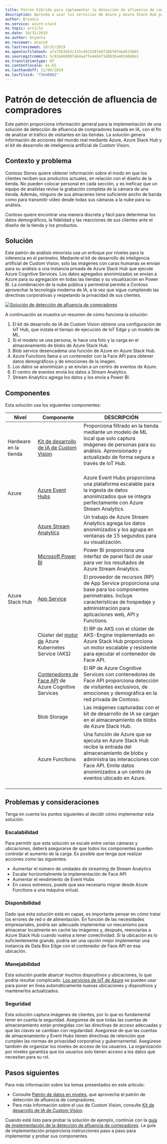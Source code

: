 ```yaml
---
title: Patrón híbrido para implementar la detección de afluencia de compradores basada en IA con Azure y Azure Stack Hub
description: Aprenda a usar los servicios de Azure y Azure Stack Hub para implementar una solución de afluencia de compradores basada en IA para analizar el tráfico de las tiendas.
author: BryanLa
ms.service: azure-stack
ms.topic: article
ms.date: 10/31/2019
ms.author: bryanla
ms.reviewer: anajod
ms.lastreviewed: 10/31/2019
ms.openlocfilehash: a7a7563db3c315c4913287e8f286f07abd633602
ms.sourcegitcommit: 5c92a669007ab4aaffe4484f1d8836a40340dde1
ms.translationtype: HT
ms.contentlocale: es-ES
ms.lasthandoff: 11/06/2019
ms.locfileid: "73640002"
---
```

# <a name="footfall-detection-pattern"></a>Patrón de detección de afluencia de compradores

Este patrón proporciona información general para la implementación de una solución de detección de afluencia de compradores basada en IA, con el fin de analizar el tráfico de visitantes en las tiendas. La solución genera información de acciones del mundo real mediante Azure, Azure Stack Hub y el kit de desarrollo de inteligencia artificial de Custom Vision.

## <a name="context-and-problem"></a>Contexto y problema

Contoso Stores quiere obtener información sobre el modo en que los clientes reciben sus productos actuales, en relación con el diseño de la tienda. No pueden colocar personal en cada sección, y es ineficaz que un equipo de analistas revise la grabación completa de la cámara de una tienda. Además, ninguno de sus almacenes tiene suficiente ancho de banda como para transmitir vídeo desde todas sus cámaras a la nube para su análisis. 

Contoso quiere encontrar una manera discreta y fácil para determinar los datos demográficos, la fidelidad y las reacciones de sus clientes ante el diseño de la tienda y los productos.

## <a name="solution"></a>Solución

Este patrón de análisis minorista usa un enfoque por niveles para la inferencia en el perímetro. Mediante el kit de desarrollo de inteligencia artificial de Custom Vision, solo las imágenes con caras humanas se envían para su análisis a una instancia privada de Azure Stack Hub que ejecute Azure Cognitive Services. Los datos agregados anonimizados se envían a Azure para su agregación en todas las tiendas y su visualización en Power BI. La combinación de la nube pública y perimetral permite a Contoso aprovechar la tecnología moderna de IA, a la vez que sigue cumpliendo las directivas corporativas y respetando la privacidad de sus clientes.

[![Solución de detección de afluencia de compradores](media/pattern-retail-footfall-detection/solution-architecture.png)](media/pattern-retail-footfall-detection/solution-architecture.png)

A continuación se muestra un resumen de cómo funciona la solución: 

1. El kit de desarrollo de IA de Custom Vision obtiene una configuración de IoT Hub, que instala el tiempo de ejecución de IoT Edge y un modelo de ML.
2. Si el modelo ve una persona, le hace una foto y la carga en el almacenamiento de blobs de Azure Stack Hub. 
3. Blob service desencadena una función de Azure en Azure Stack Hub. 
4. Azure Functions llama a un contenedor con la Face API para obtener datos demográficos y de emociones de la imagen.
5. Los datos se anonimizan y se envían a un centro de eventos de Azure.
6. El centro de eventos envía los datos a Stream Analytics.
7. Stream Analytics agrega los datos y los envía a Power BI.

## <a name="components"></a>Componentes

Esta solución usa los siguientes componentes:

| Nivel | Componente | DESCRIPCIÓN |
|----------|-----------|-------------|
| Hardware en la tienda | [Kit de desarrollo de IA de Custom Vision](https://azure.github.io/Vision-AI-DevKit-Pages/) | Proporciona filtrado en la tienda mediante un modelo de ML local que solo captura imágenes de personas para su análisis. Aprovisionado y actualizado de forma segura a través de IoT Hub.<br><br>|
| Azure | [Azure Event Hubs](/azure/event-hubs/) | Azure Event Hubs proporciona una plataforma escalable para la ingesta de datos anonimizados que se integra perfectamente con Azure Stream Analytics. |
|  | [Azure Stream Analytics](/azure/stream-analytics/) | Un trabajo de Azure Stream Analytics agrega los datos anonimizados y los agrupa en ventanas de 15 segundos para su visualización. |
|  | [Microsoft Power BI](https://powerbi.microsoft.com/) | Power BI proporciona una interfaz de panel fácil de usar para ver los resultados de Azure Stream Analytics. |
| Azure Stack Hub | [App Service](../operator/azure-stack-app-service-overview.md) | El proveedor de recursos (RP) de App Service proporciona una base para los componentes perimetrales. Incluye características de hospedaje y administración para aplicaciones web, API y Functions. |
| | Clúster del [motor de](https://github.com/Azure/aks-engine) Azure Kubernetes Service (AKS) | El RP de AKS con el clúster de AKS-Engine implementado en Azure Stack Hub proporciona un motor escalable y resistente para ejecutar el contenedor de Face API. |
| | [Contenedores de Face API](/azure/cognitive-services/face/face-how-to-install-containers) de Azure Cognitive Services| El RP de Azure Cognitive Services con contenedores de Face API proporciona detección de visitantes exclusivos, de emociones y demográfica en la red privada de Contoso. |
| | Blob Storage | Las imágenes capturadas con el kit de desarrollo de IA se cargan en el almacenamiento de blobs de Azure Stack Hub. |
| | Azure Functions | Una función de Azure que se ejecuta en Azure Stack Hub recibe la entrada del almacenamiento de blobs y administra las interacciones con Face API. Emite datos anonimizados a un centro de eventos ubicado en Azure.<br><br>|

## <a name="issues-and-considerations"></a>Problemas y consideraciones

Tenga en cuenta los puntos siguientes al decidir cómo implementar esta solución:

### <a name="scalability"></a>Escalabilidad 

Para permitir que esta solución se escale entre varias cámaras y ubicaciones, deberá asegurarse de que todos los componentes pueden controlar el aumento de la carga. Es posible que tenga que realizar acciones como las siguientes:

- Aumentar el número de unidades de streaming de Stream Analytics
- Escalar horizontalmente la implementación de Face API
- Aumentar el rendimiento de Event Hubs
- En casos extremos, puede que sea necesario migrar desde Azure Functions a una máquina virtual.

### <a name="availability"></a>Disponibilidad

Dado que esta solución está en capas, es importante pensar en cómo tratar los errores de red o de alimentación. En función de las necesidades empresariales, podría ser adecuado implementar un mecanismo para almacenar localmente en caché las imágenes y, después, reenviarlas a Azure Stack Hub cuando vuelva a tener conectividad. Si la ubicación es lo suficientemente grande, podría ser una opción mejor implementar una instancia de Data Box Edge con el contenedor de Face API en esa ubicación.

### <a name="manageability"></a>Manejabilidad

Esta solución puede abarcar muchos dispositivos y ubicaciones, lo que podría resultar complicado. [Los servicios de IoT de Azure](/azure/iot-fundamentals/) se pueden usar para poner en línea automáticamente nuevas ubicaciones y dispositivos y mantenerlos actualizados. 

### <a name="security"></a>Seguridad

Esta solución captura imágenes de clientes, por lo que es fundamental tener en cuenta la seguridad. Asegúrese de que todas las cuentas de almacenamiento están protegidas con las directivas de acceso adecuadas y que las claves se cambian con regularidad. Asegúrese de que las cuentas de almacenamiento y Event Hubs tienen directivas de retención que cumplen las normas de privacidad corporativa y gubernamental. Asegúrese también de organizar los niveles de acceso de los usuarios. La organización por niveles garantiza que los usuarios solo tienen acceso a los datos que necesitan para su rol.

## <a name="next-steps"></a>Pasos siguientes

Para más información sobre los temas presentados en este artículo:
- Consulte [Patrón de datos en niveles](https://aka.ms/tiereddatadeploy), que aprovecha el patrón de detección de afluencia de compradores.
- Para más información sobre el uso de Custom Vision, consulte [Kit de desarrollo de IA de Custom Vision](https://azure.github.io/Vision-AI-DevKit-Pages/). 

Cuando esté listo para probar la solución de ejemplo, continúe con la [guía de implementación de la detección de afluencia de compradores](solution-deployment-guide-retail-footfall-detection.md). La guía de implementación proporciona instrucciones paso a paso para implementar y probar sus componentes.